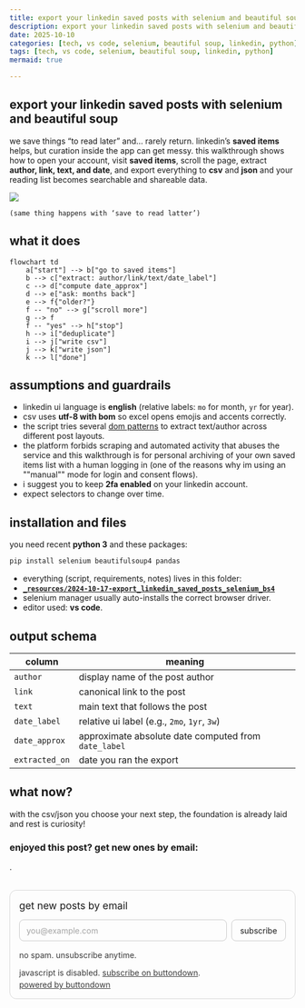 ```yaml
---
title: export your linkedin saved posts with selenium and beautiful soup
description: export your linkedin saved posts with selenium and beautiful soup
date: 2025-10-10
categories: [tech, vs code, selenium, beautiful soup, linkedin, python]
tags: [tech, vs code, selenium, beautiful soup, linkedin, python]
mermaid: true

---
```


##  export your linkedin saved posts with selenium and beautiful soup


we save things “to read later” and… rarely return. linkedin’s **saved items** helps, but curation inside the app can get messy. this walkthrough shows how to open your account, visit **saved items**, scroll the page, extract **author, link, text, and date**, and export everything to **csv** and **json** and your reading list becomes searchable and shareable data.



![](https://i.imgflip.com/5w6kg5.jpg)
```
(same thing happens with ‘save to read latter’)
```
## what it does

```mermaid
flowchart td
    a["start"] --> b["go to saved items"]
    b --> c["extract: author/link/text/date_label"]
    c --> d["compute date_approx"]
    d --> e["ask: months back"]
    e --> f{"older?"}
    f -- "no" --> g["scroll more"]
    g --> f
    f -- "yes" --> h["stop"]
    h --> i["deduplicate"]
    i --> j["write csv"]
    j --> k["write json"]
    k --> l["done"]
```


## assumptions and guardrails

- linkedin ui language is **english** (relative labels: `mo` for month, `yr` for year).
- csv uses **utf-8 with bom** so excel opens emojis and accents correctly.
- the script tries several [dom patterns](https://developer.mozilla.org/pt-br/docs/conflicting/web/api/document_object_model_a0b90593de4c5cb214690e823be115a18d605d4bc7719ba296e212da2abe18ef) to extract text/author across different post layouts.
- the platform forbids scraping and automated activity that abuses the service and this walkthrough is for personal archiving of your own saved items list with a human logging in (one of the reasons why im using an ""manual"" mode for login and consent flows).
- i suggest you to keep **2fa enabled** on your linkedin account. 
- expect selectors to change over time.

## installation and files

you need recent **python 3** and these packages:

```sh
pip install selenium beautifulsoup4 pandas
```
- everything (script, requirements, notes) lives in this folder:  
- [**`_resources/2024-10-17-export_linkedin_saved_posts_selenium_bs4`**](https://github.com/mrncstt/mrncstt.github.io/tree/main/_resources/2024-10-17-export_linkedin_saved_posts_selenium_bs4)
- selenium manager usually auto-installs the correct browser driver.  
- editor used: **vs code**.

  
## output schema

| column         | meaning                                                                 |
|----------------|-------------------------------------------------------------------------|
| `author`       | display name of the post author                                         |
| `link`         | canonical link to the post                                              |
| `text`         | main text that follows the post                    |
| `date_label`   | relative ui label (e.g., `2mo`, `1yr`, `3w`)                            |
| `date_approx`  | approximate absolute date computed from `date_label`                    |
| `extracted_on` | date you ran the export                                                 |






## what now?
with the csv/json you choose your next step, the foundation is already laid and rest is curiosity!



### enjoyed this post? get new ones by email:
.
<div class="bd-subscribe my-5" role="region" aria-labelledby="bd-subscribe-title">
  <style>
    .bd-subscribe{margin:2rem 0;padding:1rem;border:1px solid;border-radius:12px;background:transparent;max-width:680px;color:inherit}
    .bd-subscribe *{box-sizing:border-box;font:inherit;color:inherit}
    .bd-subscribe h2{margin:0 0 .75rem;font-size:1.1rem;line-height:1.3}
    .bd-subscribe form{display:flex;gap:.5rem;flex-wrap:wrap;align-items:center}
    .bd-subscribe .visually-hidden{position:absolute;width:1px;height:1px;padding:0;margin:-1px;overflow:hidden;clip:rect(0 0 0 0);white-space:nowrap;border:0}
    .bd-subscribe input[type="email"]{flex:1 1 260px;padding:.6rem .75rem;border:1px solid;border-radius:8px;background:transparent}
    .bd-subscribe input[type="email"]::placeholder{opacity:.65}
    .bd-subscribe input[type="submit"]{padding:.6rem .9rem;border:1px solid;border-radius:8px;background:transparent;cursor:pointer}
    .bd-subscribe p{margin:.5rem 0 0;font-size:.875rem;opacity:.85}
    @media (prefers-color-scheme:light){
      .bd-subscribe{border-color:rgba(0,0,0,.15)}
      .bd-subscribe input[type="email"],.bd-subscribe input[type="submit"]{border-color:rgba(0,0,0,.2)}
    }
    @media (prefers-color-scheme:dark){
      .bd-subscribe{border-color:rgba(255,255,255,.2)}
      .bd-subscribe input[type="email"],.bd-subscribe input[type="submit"]{border-color:rgba(255,255,255,.25)}
    }
  </style>

  <h2 id="bd-subscribe-title">get new posts by email</h2>

  <form
    action="https://buttondown.com/api/emails/embed-subscribe/notasdaedicao"
    method="post"
    target="popupwindow"
    onsubmit="window.open('https://buttondown.com/notasdaedicao', 'popupwindow')"
    class="embeddable-buttondown-form"
    autocomplete="on"
  >
    <label for="bd-email" class="visually-hidden">your email</label>
    <input
      type="email"
      name="email"
      id="bd-email"
      placeholder="you@example.com"
      inputmode="email"
      autocomplete="email"
      required
      aria-describedby="bd-subscribe-help"
    />
    <input type="submit" value="subscribe" />
    <p id="bd-subscribe-help">no spam. unsubscribe anytime.</p>
  </form>

  <noscript>
    <p>javascript is disabled. <a href="https://buttondown.com/notasdaedicao" target="_blank" rel="noopener">subscribe on buttondown</a>.</p>
  </noscript>

  <p style="margin-top:.25rem">
    <a href="https://buttondown.com/refer/notasdaedicao" target="_blank" rel="noopener">powered by buttondown</a>
  </p>
</div>






